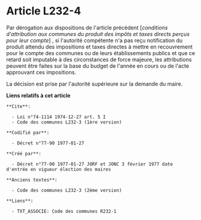 # Article L232-4

Par dérogation aux dispositions de l'article précédent [*conditions d'attribution aux communes du produit des impôts et taxes
directs perçus pour leur compte*] , si l'autorité compétente n'a pas reçu notification du produit attendu des impositions et
taxes directes à mettre en recouvrement pour le compte des communes ou de leurs établissements publics et que ce retard soit
imputable à des circonstances de force majeure, les attributions peuvent être faites sur la base du budget de l'année en
cours ou de l'acte approuvant ces impositions. 

La décision est prise par l'autorité supérieure sur la demande du maire.

**Liens relatifs à cet article**

	**Cite**:

	  - Loi n°74-1114 1974-12-27 art. 5 I
	  - Code des communes L232-3 (1ère version)

	**Codifié par**:

	  - Décret n°77-90 1977-01-27

	**Créé par**:

	  - Décret n°77-90 1977-01-27 JORF et JONC 3 février 1977 date d'entrée en vigueur élection des maires

	**Anciens textes**:

	  - Code des communes L232-3 (2ème version)

	**Liens**:

	  - TXT_ASSOCIE: Code des communes R232-1
